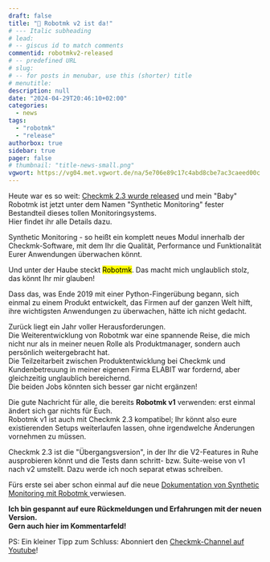 ```yaml
---
draft: false
title: "🔔 Robotmk v2 ist da!"
# --- Italic subheading
# lead: 
# -- giscus id to match comments
commentid: robotmkv2-released
# -- predefined URL
# slug: 
# -- for posts in menubar, use this (shorter) title
# menutitle: 
description: null
date: "2024-04-29T20:46:10+02:00"
categories:
  - news
tags:
  - "robotmk"
  - "release"
authorbox: true
sidebar: true
pager: false
# thumbnail: "title-news-small.png"
vgwort: https://vg04.met.vgwort.de/na/5e706e89c17c4abd8cbe7ac3caeed00c
---
```


Heute war es so weit: [Checkmk 2.3 wurde released](https://checkmk.com/de/blog/discover-checkmk-23) und mein "Baby" Robotmk ist jetzt unter dem Namen "Synthetic Monitoring" fester Bestandteil dieses tollen Monitoringsystems.  
Hier findet ihr alle Details dazu.

<!--more-->


<green>Synthetic Monitoring</green> - so heißt ein komplett neues Modul innerhalb der Checkmk-Software, mit dem Ihr die Qualität, Performance und Funktionalität Eurer Anwendungen überwachen könnt.  

Und unter der Haube steckt <mark>Robotmk</mark>. Das macht mich unglaublich stolz, das könnt Ihr mir glauben!

Dass das, was Ende 2019 mit einer Python-Fingerübung begann, sich einmal zu einem Produkt entwickelt, das Firmen auf der ganzen Welt hilft, ihre wichtigsten Anwendungen zu überwachen, hätte ich nicht gedacht.

Zurück liegt ein Jahr voller Herausforderungen.  
Die Weiterentwicklung von Robotmk war eine spannende Reise, die mich nicht nur als in meiner neuen Rolle als Produktmanager, sondern auch persönlich weitergebracht hat.  
Die Teilzeitarbeit zwischen Produktentwicklung bei Checkmk und Kundenbetreuung in meiner eigenen Firma ELABIT war fordernd, aber gleichzeitig unglaublich bereichernd.  
Die beiden Jobs könnten sich besser gar nicht ergänzen!

Die gute Nachricht für alle, die bereits **Robotmk v1** verwenden: erst einmal ändert sich gar nichts für Euch.  
Robotmk v1 ist auch mit Checkmk 2.3 kompatibel; Ihr könnt also eure existierenden Setups weiterlaufen lassen, ohne irgendwelche Änderungen vornehmen zu müssen.

Checkmk 2.3 ist die "Übergangsversion", in der Ihr die V2-Features in Ruhe ausprobieren könnt und die Tests dann schritt- bzw. Suite-weise von v1 nach v2 umstellt. Dazu werde ich noch separat etwas schreiben. 

Fürs erste sei aber schon einmal auf die neue [Dokumentation von Synthetic Monitoring mit Robotmk ](https://docs.checkmk.com/latest/de/robotmk.html) verwiesen. 

**Ich bin gespannt auf eure Rückmeldungen und Erfahrungen mit der neuen Version.  
Gern auch hier im Kommentarfeld!**

PS: Ein kleiner Tipp zum Schluss: Abonniert den [Checkmk-Channel auf Youtube](https://www.youtube.com/@checkmk-channel)!